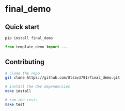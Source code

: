 # final_demo

## Quick start

```bash
pip install final_demo
```

```python
from template_demo import ...
```

## Contributing

```bash
# clone the repo
git clone https://github.com/Utsav3791/final_demo.git

# install the dev dependencies
make install

# run the tests
make test
```
